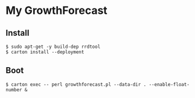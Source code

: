 # My GrowthForecast

## Install

    $ sudo apt-get -y build-dep rrdtool
    $ carton install --deployment

## Boot

    $ carton exec -- perl growthforecast.pl --data-dir . --enable-float-number &
